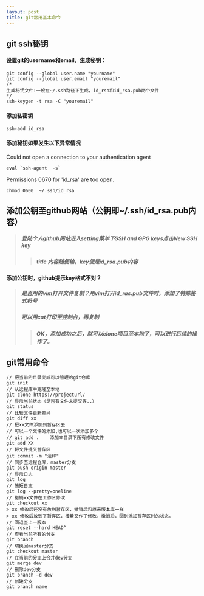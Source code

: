 ```yaml
---
layout: post
title: git常用基本命令
---
```


## git ssh秘钥
#### 设置git的username和email，生成秘钥：
```
git config --global user.name "yourname"      
git config --global user.email "youremail"
/*
生成秘钥文件:一般在~/.ssh路径下生成，id_rsa和id_rsa.pub两个文件
*/
ssh-keygen -t rsa -C "youremail"          
```
#### 添加私密钥
```
ssh-add id_rsa
```
#### 添加秘钥如果发生以下异常情况
Could not open a connection to your authentication agent
``` 
eval `ssh-agent  -s`
```
Permissions 0670 for 'id_rsa' are too open.
```
chmod 0600  ~/.ssh/id_rsa
```
## 添加公钥至github网站（公钥即~/.ssh/id_rsa.pub内容）
> ##### 登陆个人github网站进入setting菜单下SSH and GPG keys点击New SSH key
>> ##### title 内容随便输，key便是id_rsa.pub内容  

#### 添加公钥时，github提示key格式不对？
> ##### 是否用的vim打开文件复制？用vim打开id_ras.pub文件时，添加了特殊格式符号  
> ##### 可以用cat打印至控制台，再复制  
>> ##### **OK，添加成功之后，就可以clone项目至本地了，可以进行后续的操作了。**

## git常用命令
```
// 把当前的目录变成可以管理的git仓库
git init    
// 从远程库中克隆至本地
git clone https://projecturl/  
// 显示当前状态（是否有文件未提交等..）
git status 
// 比较文件更新差异
git diff xx
// 把xx文件添加到暂存区去
// 可以一个文件的添加,也可以一次添加多个
// git add .    添加本目录下所有修改文件
git add XX
// 将文件提交暂存区
git commit -m "注释"
// 同步至远程仓库，master分支
git push origin master
// 显示日志
git log
// 简短日志
git log --pretty=oneline
// 撤销xx文件在工作区修改
git checkout xx
> xx 修改后还没有放到暂存区，撤销后和原来版本库一样
> xx 修改后放到了暂存区，接着又作了修改，撤消后，回到添加暂存区时的状态。
// 回退至上一版本
git reset --hard HEAD^
// 查看当前所有的分支
git branch  
// 切换回master分支
git checkout master 
// 在当前的分支上合并dev分支
git merge dev    
// 删除dev分支
git branch –d dev 
// 创建分支
git branch name  
```

